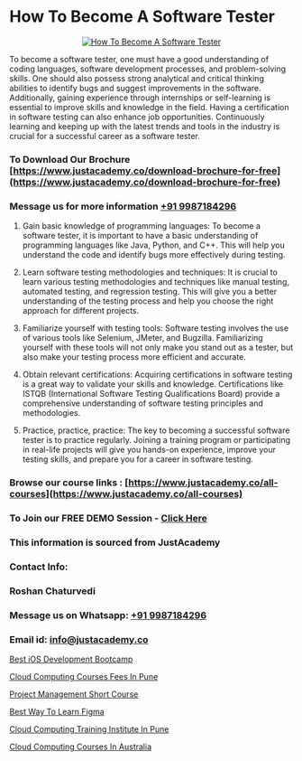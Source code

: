 # How To Become A Software Tester

<p align="center">
  <a href="https://justacademy.co/program-detail/software-testing">
    <img src="https://justacademy.co/storage2/program_images/1704700438.webp" alt="How To Become A Software Tester">
  </a>
</p>


To become a software tester, one must have a good understanding of coding languages, software development processes, and problem-solving skills. One should also possess strong analytical and critical thinking abilities to identify bugs and suggest improvements in the software. Additionally, gaining experience through internships or self-learning is essential to improve skills and knowledge in the field. Having a certification in software testing can also enhance job opportunities. Continuously learning and keeping up with the latest trends and tools in the industry is crucial for a successful career as a software tester.
### To Download Our Brochure [https://www.justacademy.co/download-brochure-for-free](https://www.justacademy.co/download-brochure-for-free)
### Message us for more information [+91 9987184296](https://api.whatsapp.com/send?phone=919987184296)
1) Gain basic knowledge of programming languages: To become a software tester, it is important to have a basic understanding of programming languages like Java, Python, and C++. This will help you understand the code and identify bugs more effectively during testing.

2) Learn software testing methodologies and techniques: It is crucial to learn various testing methodologies and techniques like manual testing, automated testing, and regression testing. This will give you a better understanding of the testing process and help you choose the right approach for different projects.

3) Familiarize yourself with testing tools: Software testing involves the use of various tools like Selenium, JMeter, and Bugzilla. Familiarizing yourself with these tools will not only make you stand out as a tester, but also make your testing process more efficient and accurate.

4) Obtain relevant certifications: Acquiring certifications in software testing is a great way to validate your skills and knowledge. Certifications like ISTQB (International Software Testing Qualifications Board) provide a comprehensive understanding of software testing principles and methodologies.

5) Practice, practice, practice: The key to becoming a successful software tester is to practice regularly. Joining a training program or participating in real-life projects will give you hands-on experience, improve your testing skills, and prepare you for a career in software testing.

### Browse our course links : [https://www.justacademy.co/all-courses](https://www.justacademy.co/all-courses) 
### To Join our FREE DEMO Session - [Click Here](https://www.justacademy.co/register-for-course-demo)


### This information is sourced from JustAcademy
### Contact Info:
### Roshan Chaturvedi
### Message us on Whatsapp: [+91 9987184296](https://api.whatsapp.com/send?phone=919987184296)
### Email id: [info@justacademy.co](mailto:info@justacademy.co)
                
[Best iOS Development Bootcamp](0)

[Cloud Computing Courses Fees In Pune](https://www.linkedin.com/pulse/cloud-computing-courses-fees-pune-justacademy-boston-sy1hc?trackingId=HDJJuiodqIvDxEg%2Bherd%2Fw%3D%3D&lipi=urn%3Ali%3Apage%3Ad_flagship3_company_admin%3BkPVrWTfFTkmAnpxdswF1RA%3D%3D)

[Project Management Short Course](https://medium.com/@mahi3106/project-management-short-course-97d3500daedf)

[Best Way To Learn Figma](https://medium.com/@akanshapatil/best-way-to-learn-figma-75b28eaff91a)

[Cloud Computing Training Institute In Pune](https://justacademyin.github.io/justacademy/cloud-computing-training-institute-in-pune)

[Cloud Computing Courses In Australia](https://justacademyin.github.io/justacademy/cloud-computing-courses-in-australia)


